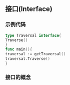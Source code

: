 ## 接口(Interface)

### 示例代码

```go
type Traversal interface{
Traverse()
}
func main(){
traversal := getTraversal()
traversal.Traverse()
}
```

###  接口的概念
